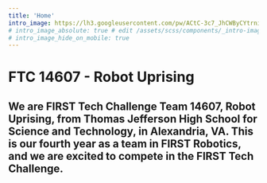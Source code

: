 ```yaml
---
title: 'Home'
intro_image: https://lh3.googleusercontent.com/pw/ACtC-3c7_JhCWByCYtrniap3jHy_kXVR_1prXZKfe7V53ecqxcid6yLcn3WOYItHtgIfEi3cOPWmXrYPmEM9ttuuCACl-_GdtqIAQN_WLo_2avQgUzAyl2GGho2g4RISsPNo_-dfrYNgXzHsdCxv0f7ZIp2a=w1284-h969-no?authuser=1
# intro_image_absolute: true # edit /assets/scss/components/_intro-image.scss for full control
# intro_image_hide_on_mobile: true
---
```


# FTC 14607 - Robot Uprising

## We are FIRST Tech Challenge Team 14607, Robot Uprising, from Thomas Jefferson High School for Science and Technology, in Alexandria, VA. This is our fourth year as a team in FIRST Robotics, and we are excited to compete in the FIRST Tech Challenge. 